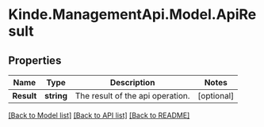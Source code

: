 # Kinde.ManagementApi.Model.ApiResult

## Properties

Name | Type | Description | Notes
------------ | ------------- | ------------- | -------------
**Result** | **string** | The result of the api operation. | [optional] 

[[Back to Model list]](../README.md#documentation-for-models) [[Back to API list]](../README.md#documentation-for-api-endpoints) [[Back to README]](../README.md)

